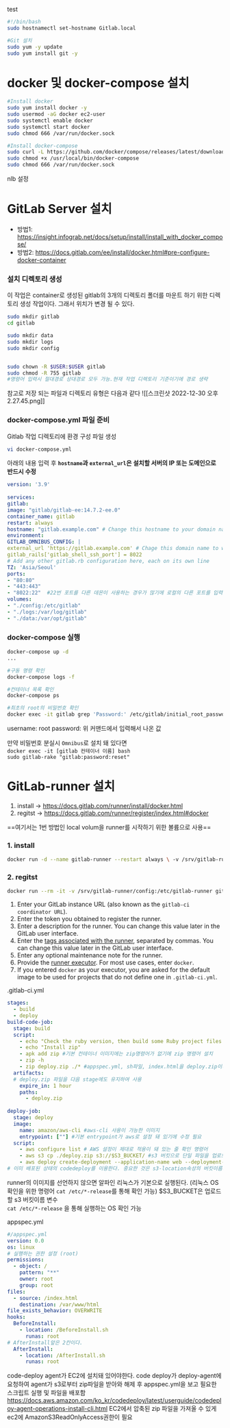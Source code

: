 test
```sh
#!/bin/bash
sudo hostnamectl set-hostname Gitlab.local

#Git 설치
sudo yum -y update
sudo yum install git -y

```


# docker 및 docker-compose 설치
```sh
#Install docker 
sudo yum install docker -y
sudo usermod -aG docker ec2-user
sudo systemctl enable docker
sudo systemctl start docker
sudo chmod 666 /var/run/docker.sock

#Install docker-compose
sudo curl -L https://github.com/docker/compose/releases/latest/download/docker-compose-$(uname -s)-$(uname -m) -o /usr/local/bin/docker-compose
sudo chmod +x /usr/local/bin/docker-compose
sudo chmod 666 /var/run/docker.sock

```

 nlb 설정



# GitLab Server 설치
- 방법1: https://insight.infograb.net/docs/setup/install/install_with_docker_compose/
- 방법2: https://docs.gitlab.com/ee/install/docker.html#pre-configure-docker-container

### 설치 디렉토리 생성
이 작업은 container로 생성된 gitlab의 3개의 디렉토리 폴더를 마운트 하기 위한 디렉토리 생성 작업이다. 그래서 위치가 변경 될 수 있다.
```sh
sudo mkdir gitlab  
cd gitlab

sudo mkdir data  
sudo mkdir logs  
sudo mkdir config


sudo chown -R $USER:$USER gitlab
sudo chmod -R 755 gitlab
#명령어 입력시 절대경로 상대경로 모두 가능.현재 작업 디렉토리 기준이기에 경로 생략
```
참고로 저장 되는 파일과 디렉토리 유형은 다음과 같다
![[스크린샷 2022-12-30 오후 2.27.45.png]]


### docker-compose.yml 파일 준비
Gitlab 작업 디렉토리에 환경 구성 파일 생성

```sh
vi docker-compose.yml
```

아래의 내용 입력 후  **`hostname`과 `external_url`은 설치할 서버의 IP 또는 도메인으로 반드시 수정**

```yml
version: '3.9'  
  
services:  
gitlab:  
image: "gitlab/gitlab-ee:14.7.2-ee.0"  
container_name: gitlab  
restart: always  
hostname: "gitlab.example.com" # Change this hostname to your domain name
environment:  
GITLAB_OMNIBUS_CONFIG: |  
external_url 'https://gitlab.example.com' # Chage this domain name to what you set
gitlab_rails['gitlab_shell_ssh_port'] = 8022  
# Add any other gitlab.rb configuration here, each on its own line  
TZ: 'Asia/Seoul'  
ports:  
- "80:80"  
- "443:443"  
- "8022:22"  #22번 포트를 다른 데몬이 사용하는 경우가 많기에 로컬의 다른 포트를 입력
volumes:  
- "./config:/etc/gitlab"  
- "./logs:/var/log/gitlab"  
- "./data:/var/opt/gitlab"

```


### docker-compose 실행
```sh
docker-compose up -d
...

#구동 명령 확인
docker-compose logs -f

#컨테이너 목록 확인
docker-compose ps

#최초의 root의 비밀번호 확인
docker exec -it gitlab grep 'Password:' /etc/gitlab/initial_root_password

```
username: root
password: 위 커맨드에서 입력해서 나온 값

만약 비밀번호 분실시 `Omnibus`로 설치 돼 있다면 <br>
`docker exec -it [gitlab 컨테이너 이름] bash` <br>
`sudo gitlab-rake "gitlab:password:reset"`



# GitLab-runner 설치
1. install -> https://docs.gitlab.com/runner/install/docker.html
2. regitst -> https://docs.gitlab.com/runner/register/index.html#docker

==여기서는 1번 방법인 local volum을 runner를 시작하기 위한 볼륨으로 사용==

### 1. install
```sh
docker run -d --name gitlab-runner --restart always \ -v /srv/gitlab-runner/config:/etc/gitlab-runner \ -v /var/run/docker.sock:/var/run/docker.sock \ gitlab/gitlab-runner:latest
```


### 2. regitst
```sh
docker run --rm -it -v /srv/gitlab-runner/config:/etc/gitlab-runner gitlab/gitlab-runner register
```
1. Enter your GitLab instance URL (also known as the `gitlab-ci coordinator URL`).
2. Enter the token you obtained to register the runner.
3.  Enter a description for the runner. You can change this value later in the GitLab user interface.
4.  Enter the [tags associated with the runner](https://docs.gitlab.com/ee/ci/runners/configure_runners.html#use-tags-to-control-which-jobs-a-runner-can-run), separated by commas. You can change this value later in the GitLab user interface.
5.  Enter any optional maintenance note for the runner.
6.  Provide the [runner executor](https://docs.gitlab.com/runner/executors/index.html). For most use cases, enter `docker`.
7. If you entered `docker` as your executor, you are asked for the default image to be used for projects that do not define one in `.gitlab-ci.yml`.



.gitlab-ci.yml
```yml
stages:
  - build
  - deploy
build-code-job:
  stage: build
  script:
    - echo "Check the ruby version, then build some Ruby project files:"
    - echo "Install zip"
    - apk add zip #기본 컨테이너 이미지에는 zip명령어가 없기에 zip 명령어 설치
    - zip -h
    - zip deploy.zip ./* #appspec.yml, sh파일, index.html을 deploy.zip이라는 이름으로 압축
  artifacts:
  # deploy.zip 파일을 다음 stage에도 유지하여 사용
    expire_in: 1 hour
    paths:
      - deploy.zip
    
deploy-job:
  stage: deploy
  image:
    name: amazon/aws-cli #aws-cli 사용이 가능한 이미지
    entrypoint: [""] #기본 entrypoint가 aws로 설정 돼 있기에 수정 필요
  script:
    - aws configure list # AWS 설정이 제대로 적용이 돼 있는 줄 확인 명령어
    - aws s3 cp ./deploy.zip s3://$S3_BUCKET/ #s3 버킷으로 단일 파일을 업로드.
    - aws deploy create-deployment --application-name web --deployment-config-name CodeDeployDefault.OneAtATime --deployment-group-name web-DG --s3-location bucket=$S3_BUCKET,bundleType=zip,key=deploy.zip
# 이미 배포된 상태의 codedeploy를 이용한다. 중요한 것은 s3-location속성의 버킷이름과 deploy.zip
```
runner의 이미지를 선언하지 않으면 알파인 리눅스가 기본으로 실행된다.
(리눅스 OS 확인을 위한 명령어 `cat /etc/*-release`를 통해 확인 가능)
$S3_BUCKET은 업로드할 s3 버킷이름 변수<br>
`cat /etc/*-release`
을 통해 실행하는 OS 확인 가능


appspec.yml
```yml
#/appspec.yml
version: 0.0
os: linux
# 실행하는 권한 설정 (root)
permissions:
  - object: /
    pattern: "**"
    owner: root
    group: root
files:
  - source: /index.html
    destination: /var/www/html
file_exists_behavior: OVERWRITE
hooks:
  BeforeInstall:
    - location: /BeforeInstall.sh
      runas: root
# AfterInstall앞은 2칸이다.
  AfterInstall:
    - location: /AfterInstall.sh
      runas: root
```


code-deploy agent가 EC2에 설치돼 있어야한다. code deploy가 deploy-agent에 요청하여 agent가 s3로부터 zip파일을 받아와 해제 후 appspec.yml을 보고 필요한 스크립트 실행 및 파일을 배포함
https://docs.aws.amazon.com/ko_kr/codedeploy/latest/userguide/codedeploy-agent-operations-install-cli.html
EC2에서 압축된 zip 파일을 가져올 수 있게 ec2에 AmazonS3ReadOnlyAccess권한이 필요